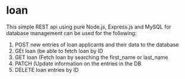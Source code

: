 # loan
This simple REST api using pure Node.js, Express.js and MySQL for database management can be used for the following:
1. POST new entries of loan applicants and their data to the database
2. GEt loan (be able to fetch loan by ID
3. GET loan (Fetch loan by searching the first_name or last_name
4. PATCH (Update information on the entries in the DB
5. DELETE loan entries by ID
